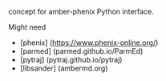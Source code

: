 concept for amber-phenix Python interface.

Might need

- [phenix] (https://www.phenix-online.org/)
- [parmed] (parmed.github.io/ParmEd)
- [pytraj] (pytraj.github.io/pytraj)
- [libsander] (ambermd.org)
